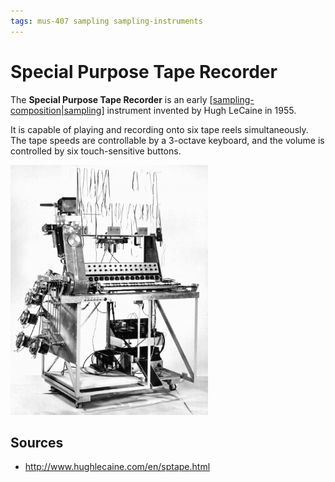```yaml
---
tags: mus-407 sampling sampling-instruments
---
```


# Special Purpose Tape Recorder

The **Special Purpose Tape Recorder** is an early [[sampling-composition|sampling]] instrument invented by Hugh LeCaine in 1955.

It is capable of playing and recording onto six tape reels simultaneously. The tape speeds are controllable by a 3-octave keyboard, and the volume is controlled by six touch-sensitive buttons.

![Special purpose tape recorder](../public/attachments/special-purpose-tape-recorder.png)

## Sources

- <http://www.hughlecaine.com/en/sptape.html>

[//begin]: # "Autogenerated link references for markdown compatibility"
[sampling-composition|sampling]: sampling-composition "Sampling (composition)"
[//end]: # "Autogenerated link references"
